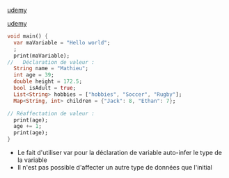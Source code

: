 [udemy](https://www.udemy.com/course/flutter-dart-creez-des-applications-pour-ios-et-android/learn/lecture/26916064#overview)

[udemy](https://www.udemy.com/course/flutter-dart-creez-des-applications-pour-ios-et-android/learn/lecture/26916068#overview)

```dart
void main() {
  var maVariable = "Hello world";
  ;
  print(maVariable);
//   Déclaration de valeur :
  String name = "Mathieu";
  int age = 39;
  double height = 172.5;
  bool isAdult = true;
  List<String> hobbies = ["hobbies", "Soccer", "Rugby"];
  Map<String, int> children = {"Jack": 8, "Ethan": 7};

// Réaffectation de valeur :
  print(age);
  age += 1;
  print(age);
}

```

- Le fait d'utiliser var pour la déclaration de variable auto-infer le type de la variable
- Il n'est pas possible d'affecter un autre type de données que l'initial

